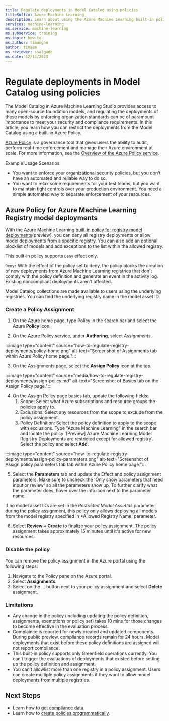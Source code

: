 ```yaml
---
title: Regulate deployments in Model Catalog using policies
titleSuffix: Azure Machine Learning
description: Learn about using the Azure Machine Learning built-in policy to deny registry model deployments 
services: machine-learning
ms.service: machine-learning
ms.subservice: training
ms.topic: how-to
ms.author: timanghn
author: tinaem
ms.reviewer: ssalgado
ms.date: 12/14/2023
---
```


# Regulate deployments in Model Catalog using policies

The Model Catalog in Azure Machine Learning Studio provides access to many open-source foundation models, and regulating the deployments of these models by enforcing organization standards can be of paramount importance to meet your security and compliance requirements. In this article, you learn how you can restrict the deployments from the Model Catalog using a built-in Azure Policy.

[Azure Policy](https://learn.microsoft.com/en-us/azure/governance/policy/) is a governance tool that gives users the ability to audit, perform real-time enforcement and manage their Azure environment at scale. For more information, see the [Overview of the Azure Policy service](https://learn.microsoft.com/en-us/azure/governance/policy/overview).

Example Usage Scenarios:

* You want to enforce your organizational security policies, but you don't have an automated and reliable way to do so.
* You want to relax some requirements for your test teams, but you want to maintain tight controls over your production environment. You need a simple automated way to separate enforcement of your resources.

## Azure Policy for Azure Machine Learning Registry model deployments

With the Azure Machine Learning [built-in policy for registry model deployments](https://portal.azure.com/?feature.customportal=false#view/Microsoft_Azure_Policy/PolicyDetailBlade/definitionId/%2Fproviders%2FMicrosoft.Authorization%2FpolicyDefinitions%2F19539b54-c61e-4196-9a38-67598701be90)(preview), you can deny all registry deployments or allow model deployments from a specific registry. You can also add an optional blocklist of models and add exceptions to the list within the allowed registry. 

This built-in policy supports `Deny` effect only.

`Deny:` With the effect of the policy set to deny, the policy blocks the creation of new deployments from Azure Machine Learning registries that don't comply with the policy definition and generate an event in the activity log. Existing noncompliant deployments aren't affected.

Model Catalog collections are made available to users using the underlying registries. You can find the underlying registry name in the model asset ID.   

### Create a Policy Assignment

1. On the Azure home page, type Policy in the search bar and select the Azure **Policy** icon.

2. On the Azure Policy service, under **Authoring**, select *Assignments*.

:::image type="content" source="how-to-regulate-registry-deployments/policy-home.png" alt-text="Screenshot of Assignments tab within Azure Policy home page.":::

3. On the Assignments page, select the **Assign Policy** icon at the top. 

:::image type="content" source="media/how-to-regulate-registry-deployments/assign-policy.md" alt-text="Screenshot of Basics tab on the Assign Policy page.":::

4. On the Assign Policy page basics tab, update the following fields:
    1. Scope: Select what Azure subscriptions and resource groups the policies apply to.
    2. Exclusions: Select any resources from the scope to exclude from the policy assignment.
    3. Policy Definition: Select the policy definition to apply to the scope with exclusions. Type "Azure Machine Learning" in the search bar and locate the policy '[Preview] Azure Machine Learning Model Registry Deployments are restricted except for allowed registry'. Select the policy and select **Add**.

:::image type="content" source="how-to-regulate-registry-deployments/assign-policy-parameters.png" alt-text="Screenshot of Assign policy parameters tab tab within Azure Policy home page.":::

5. Select the **Parameters** tab and update the Effect and policy assignment parameters. Make sure to uncheck the 'Only show parameters that need input or review' so all the parameters show up. To further clarify what the parameter does, hover over the info icon next to the parameter name.

If no model asset IDs are set in the *Restricted Model AssetIds* parameter during the policy assignment, this policy only allows deploying all models from the model registry specified in *Allowed Registry Name' parameter.

6. Select **Review + Create** to finalize your policy assignment. The policy assignment takes approximately 15 minutes until it's active for new resources. 

### Disable the policy

You can remove the policy assignment in the Azure portal using the following steps:

1. Navigate to the Policy pane on the Azure portal.
2. Select **Assignments**.
3. Select on the ... button next to your policy assignment and select **Delete** assignment.

### Limitations 

* Any change in the policy (including updating the policy definition, assignments, exemptions or policy set) takes 10 mins for those changes to become effective in the evaluation process.
* Complaince is reported for newly created and updated components. During public preview, compliance records remain for 24 hours. Model deployments that exist before these policy definitions are assigned will not report compliance.
* This built-in policy supports only Greenfield operations currently. You can’t trigger the evaluations of deployments that existed before setting up the policy definition and assignment.
* You can’t allowlist more than one registry in a policy assignment. Users can create multiple policy assignments if they want to allow model deployments from multiple registries.

## Next Steps

- Learn how to [get compliance data](https://learn.microsoft.com/en-us/azure/governance/policy/how-to/get-compliance-data).
- Learn how to [create policies programmatically](https://learn.microsoft.com/en-us/azure/governance/policy/how-to/programmatically-create).
